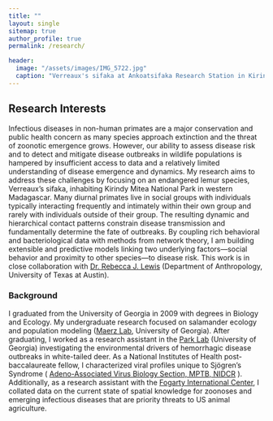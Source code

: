 ```yaml
---
title: ""
layout: single
sitemap: true
author_profile: true
permalink: /research/

header:
  image: "/assets/images/IMG_5722.jpg"
  caption: "Verreaux's sifaka at Ankoatsifaka Research Station in Kirindy Mitea National Park, Madagascar. Credit: Amanda Perofsky"
---
```

## Research Interests

Infectious diseases in non-human primates are a major conservation and public health concern as many species approach extinction and the threat of zoonotic emergence grows. However, our ability to assess disease risk and to detect and mitigate disease outbreaks in wildlife populations is hampered by insufficient access to data and a relatively limited understanding of disease emergence and dynamics. My research aims to address these challenges by focusing on an endangered lemur species, Verreaux’s sifaka, inhabiting Kirindy Mitea National Park in western Madagascar. Many diurnal primates live in social groups with individuals typically interacting frequently and intimately within their own group and rarely with individuals outside of their group. The resulting dynamic and hierarchical contact patterns constrain disease transmission and fundamentally determine the fate of outbreaks. By coupling rich behavioral and bacteriological data with methods from network theory, I am building extensible and predictive models linking two underlying factors—social behavior and proximity to other species—to disease risk. This work is in close collaboration with [Dr. Rebecca J. Lewis](http://liberalarts.utexas.edu/anthropology/faculty/profile.php?id=rl2273) (Department of Anthropology, University of Texas at Austin).


### Background

I graduated from the University of Georgia in 2009 with degrees in Biology and Ecology. My undergraduate research focused on salamander ecology and population modeling ([Maerz Lab](http://jcmaerz.wixsite.com/maerzlab), University of Georgia). After graduating, I worked as a research assistant in the [Park Lab](http://parklab.ecology.uga.edu/) (University of Georgia) investigating the environmental drivers of hemorrhagic disease outbreaks in white-tailed deer. As a National Institutes of Health post-baccalaureate fellow, I characterized viral profiles unique to Sjögren’s Syndrome ( [Adeno-Associated Virus Biology Section, MPTB, NIDCR](https://www.nidcr.nih.gov/research/NIDCRLaboratories/MolecularPhysiology/Adeno-AssociatedVirus.htm) ). Additionally, as a research assistant with the [Fogarty International Center](https://www.fic.nih.gov/about/staff/pages/epidemiology-population.aspx), I collated data on the current state of spatial knowledge for zoonoses and emerging infectious diseases that are priority threats to US animal agriculture.
